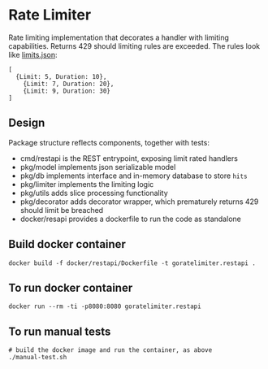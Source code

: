 Rate Limiter
============

Rate limiting implementation that decorates a handler with limiting capabilities. Returns 429 should limiting rules are exceeded. The rules look like [limits.json](limits.json):
```
[
  {Limit: 5, Duration: 10},
	{Limit: 7, Duration: 20},
	{Limit: 9, Duration: 30}
]
```

Design
------
Package structure reflects components, together with tests:
* cmd/restapi is the REST entrypoint, exposing limit rated handlers
* pkg/model implements json serializable model
* pkg/db implements interface and in-memory database to store `hits`
* pkg/limiter implements the limiting logic
* pkg/utils adds slice processing functionality
* pkg/decorator adds decorator wrapper, which prematurely returns 429 should limit be breached
* docker/resapi provides a dockerfile to run the code as standalone

Build docker container
----------------------
```
docker build -f docker/restapi/Dockerfile -t goratelimiter.restapi .
```

To run docker container
-----------------------
```
docker run --rm -ti -p8080:8080 goratelimiter.restapi
```

To run manual tests
-------------------
```
# build the docker image and run the container, as above
./manual-test.sh
```